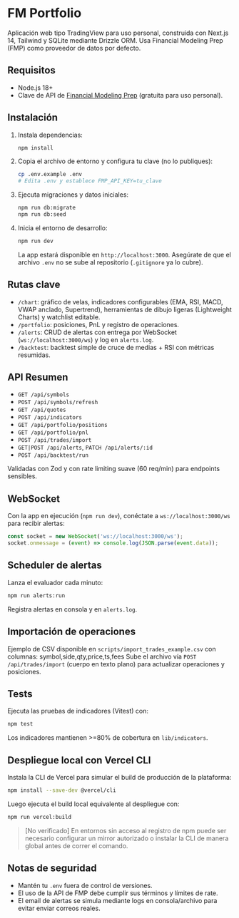 # FM Portfolio

Aplicación web tipo TradingView para uso personal, construida con Next.js 14, Tailwind y SQLite mediante Drizzle ORM. Usa Financial Modeling Prep (FMP) como proveedor de datos por defecto.

## Requisitos

- Node.js 18+
- Clave de API de [Financial Modeling Prep](https://financialmodelingprep.com/developer/docs/) (gratuita para uso personal).

## Instalación

1. Instala dependencias:

   ```bash
   npm install
   ```

2. Copia el archivo de entorno y configura tu clave (no lo publiques):

   ```bash
   cp .env.example .env
   # Edita .env y establece FMP_API_KEY=tu_clave
   ```

3. Ejecuta migraciones y datos iniciales:

   ```bash
   npm run db:migrate
   npm run db:seed
   ```

4. Inicia el entorno de desarrollo:

   ```bash
   npm run dev
   ```

   La app estará disponible en `http://localhost:3000`. Asegúrate de que el archivo `.env` no se sube al repositorio (`.gitignore` ya lo cubre).

## Rutas clave

- `/chart`: gráfico de velas, indicadores configurables (EMA, RSI, MACD, VWAP anclado, Supertrend), herramientas de dibujo ligeras (Lightweight Charts) y watchlist editable.
- `/portfolio`: posiciones, PnL y registro de operaciones.
- `/alerts`: CRUD de alertas con entrega por WebSocket (`ws://localhost:3000/ws`) y log en `alerts.log`.
- `/backtest`: backtest simple de cruce de medias + RSI con métricas resumidas.

## API Resumen

- `GET /api/symbols`
- `POST /api/symbols/refresh`
- `GET /api/quotes`
- `POST /api/indicators`
- `GET /api/portfolio/positions`
- `GET /api/portfolio/pnl`
- `POST /api/trades/import`
- `GET|POST /api/alerts`, `PATCH /api/alerts/:id`
- `POST /api/backtest/run`

Validadas con Zod y con rate limiting suave (60 req/min) para endpoints sensibles.

## WebSocket

Con la app en ejecución (`npm run dev`), conéctate a `ws://localhost:3000/ws` para recibir alertas:

```js
const socket = new WebSocket('ws://localhost:3000/ws');
socket.onmessage = (event) => console.log(JSON.parse(event.data));
```

## Scheduler de alertas

Lanza el evaluador cada minuto:

```bash
npm run alerts:run
```

Registra alertas en consola y en `alerts.log`.

## Importación de operaciones

Ejemplo de CSV disponible en `scripts/import_trades_example.csv` con columnas:
symbol,side,qty,price,ts,fees
Sube el archivo vía `POST /api/trades/import` (cuerpo en texto plano) para actualizar operaciones y posiciones.

## Tests

Ejecuta las pruebas de indicadores (Vitest) con:

```bash
npm test
```

Los indicadores mantienen >=80% de cobertura en `lib/indicators`.

## Despliegue local con Vercel CLI

Instala la CLI de Vercel para simular el build de producción de la plataforma:

```bash
npm install --save-dev @vercel/cli
```

Luego ejecuta el build local equivalente al despliegue con:

```bash
npm run vercel:build
```

> [No verificado] En entornos sin acceso al registro de npm puede ser necesario configurar un mirror autorizado o instalar la CLI de manera global antes de correr el comando.

## Notas de seguridad

- Mantén tu `.env` fuera de control de versiones.
- El uso de la API de FMP debe cumplir sus términos y límites de rate.
- El email de alertas se simula mediante logs en consola/archivo para evitar enviar correos reales.
